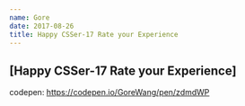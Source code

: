 ```yaml
---
name: Gore
date: 2017-08-26
title: Happy CSSer-17 Rate your Experience
---
```


## [Happy CSSer-17 Rate your Experience] 

codepen: https://codepen.io/GoreWang/pen/zdmdWP
